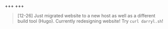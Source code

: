 +++
+++

> [12-26] Just migrated website to a new host as well as a different build tool (Hugo). Currently redesigning website! Try `curl darryl.sh`!
